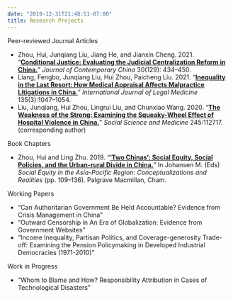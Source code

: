 ```yaml
---
date: "2019-12-31T21:48:51-07:00"
title: Research Projects
---
```


Peer-reviewed Journal Articles

+ Zhou, Hui, Junqiang Liu, Jiang He, and Jianxin Cheng. 2021. “[**Conditional Justice: Evaluating the Judicial Centralization Reform in China.**](/2021_Conditional_Justice.pdf)” *Journal of Contemporary China* 30(129): 434–450.
+ Liang, Fengbo, Junqiang Liu, Hui Zhou, Paicheng Liu. 2021. “[**Inequality in the Last Resort: How Medical Appraisal Affects Malpractice Litigations in China.**](/2021_Inequality_in_the_last_resort.pdf)” *International Journal of Legal Medicine* 135(3):1047–1054.
+ Liu, Junqiang, Hui Zhou, Lingrui Liu, and Chunxiao Wang. 2020. “[**The Weakness of the Strong: Examining the Squeaky-Wheel Effect of Hospital Violence in China.**](/2020_Hospital_Violence.pdf)” *Social Science and Medicine* 245:112717. (corresponding author)

Book Chapters

* Zhou, Hui and Ling Zhu. 2019. “[**‘Two Chinas’: Social Equity, Social Policies, and the Urban-rural Divide in China.**](https://doi.org/10.1007/978-3-030-15919-1_7)” In Johansen M. (Eds) *Social Equity in the Asia-Pacific Region: Conceptualizations and Realities* (pp. 109–136). Palgrave Macmillan, Cham.

Working Papers

+ “Can Authoritarian Government Be Held Accountable? Evidence from Crisis Management in China”
+ “Outward Censorship in An Era of Globalization: Evidence from Government Websites”
+ “Income Inequality, Partisan Politics, and Coverage-generosity Trade-off: Examining the Pension Policymaking in Developed Industrial Democracies (1971-2010)”

Work in Progress

* “Whom to Blame and How? Responsibility Attribution in Cases of Technological Disasters”

